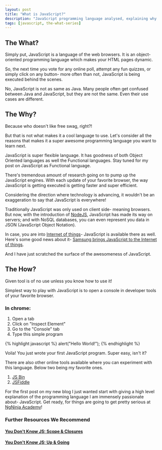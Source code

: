 ```yaml
---
layout: post
title: "What is JavaScript?"
description: "JavaScript programming language analysed, explaining why do you want to use it for your next project."
tags: [javascript, the-what-series]
---
```


## The What?

Simply put, JavaScript is a language of the web browsers. It is an object-oriented programming language which makes your HTML pages dynamic.

So, the next time you vote for any online poll, attempt any fun quizzes, or simply click on any button- more often than not, JavaScript is being executed behind the scenes.

No, JavaScript is not as same as Java. Many people often get confused between Java and JavaScript, but they are not the same. Even their use cases are different.

## The Why?

Because who doesn't like free swag, right?!

But that is not what makes it a cool language to use. Let's consider all the reasons that makes it a super awesome programming language you want to learn next.

JavaScript is super flexible language. It has goodness of both Object Oriented languages as well the Functional languages. Stay tuned for my post on JavaScript as Functional language.

There's tremendous amount of research going on to pump up the JavaScript engines. With each update of your favorite browser, the way JavaScript is getting executed is getting faster and super efficient.

Considering the direction where technology is advancing, it wouldn't be an exaggeration to say that JavaScript is everywhere!

Traditionally JavaScript was only used on client side- meaning browsers. But now, with the introduction of [NodeJS](https://www.toptal.com/nodejs/why-the-hell-would-i-use-node-js), JavaScript has made its way on servers; and with NoSQL databases, you can even represent you data in JSON (JavaScript Object Notation).

In case, you are into [Internet of things](https://en.wikipedia.org/wiki/Internet_of_things)- JavaScript is available there as well. Here's some good news about it- [Samsung brings JavaScript to the Internet of things](http://www.infoworld.com/article/3117241/javascript/samsung-brings-javascript-to-the-internet-of-things.html).

And I have just scratched the surface of the awesomeness of JavaScript.

## The How?

Given tool is of no use unless you know how to use it!

Simplest way to play with JavaScript is to open a console in developer tools of your favorite browser.

### In chrome:

1. Open a tab
2. Click on "Inspect Element"
3. Go to the "Console" tab
4. Type this simple program

{% highlight javascript %}
alert("Hello World!");
{% endhighlight %}

Voila! You just wrote your first JavaScript program. Super easy, isn't it?

There are also other online tools available where you can experiment with this language. Below two being my favorite ones.

1. [JS Bin](http://jsbin.com/?js,console)
2. [JSFiddle](https://jsfiddle.net/)

For the first post on my new blog I just wanted start with giving a high level explanation of the programming language I am immensely passionate about- JavaScript. Get ready, for things are going to get pretty serious at [NgNinja Academy](http://ngninja.com/)!


### Further Resources We Recommend

#### [You Don't Know JS: Scope & Closures](https://amzn.to/2UaT46V)
#### [You Don't Know JS: Up & Going](https://amzn.to/2u8YuVt)